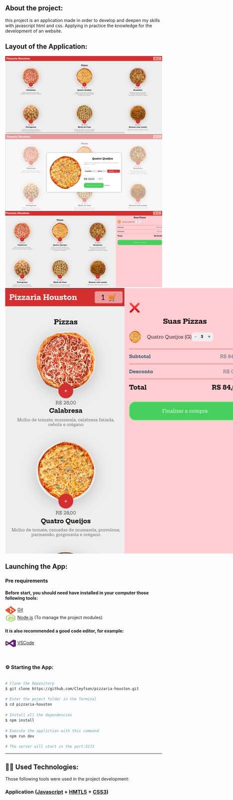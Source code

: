 ## About the project:

this project is an application made in order to develop and deepen my skills with javascript html and css. Applying in practice the knowledge for the development of an website.

## Layout of the Application:

  <img alt="email" src="./public/site/pizzaria-houston.png">
  <img alt="email" src="./public/site/pizzaria-houston2.png">
  <img alt="email" src="./public/site/pizzaria-houston3.png">
  <div style="display: flex;
              justify-content: space-between">
    <img height="850px" width="400px" align="center" alt="email" src="./public/site/pizzaria-houston4.png">
    <img height="850px" width="400px" align="center" alt="email" src="./public/site/pizzaria-houston7.png">
  </div>

## Launching the App:

### Pre requirements

#### Before start, you should need have installed in your computer those following tools:

<img align="center" alt="GIT" height="25" width="35" src="https://raw.githubusercontent.com/devicons/devicon/master/icons/git/git-original.svg" style="max-width:100%;"> [Git](https://git-scm.com)</img>
</br>
<img align="center" alt="NodeJS" height="25" width="35" src="https://raw.githubusercontent.com/devicons/devicon/master/icons/nodejs/nodejs-original.svg" style="max-width:100%;"> [Node.js](https://nodejs.org/en/) (To manage the project modules)</img>

#### It is also recommended a good code editor, for example:

<img align="center" alt="VisualStudioCode" height="25" width="35" src="https://raw.githubusercontent.com/devicons/devicon/master/icons/visualstudio/visualstudio-plain.svg" style="max-width:100%;"> [VSCode](https://code.visualstudio.com/)</img>

</br>

### :gear: Starting the App:

```bash

# Clone the Repository
$ git clone https://github.com/Cleyfson/pizzaria-houston.git

# Enter the poject folder in the Terminal
$ cd pizzaria-houston

# Install all the dependencies
$ npm install

# Execute the appliction with this command
$ npm run dev

# The server will start in the port:5173

```

---

## :man_technologist: Used Technologies:

Those following tools were used in the project development:

### **Application** ([Javascript](https://developer.mozilla.org/pt-BR/docs/Web/JavaScript) + [HMTL5](https://dev.w3.org/html5/spec-LC/) + [CSS3](https://www.w3.org/Style/CSS/software))

</br>
